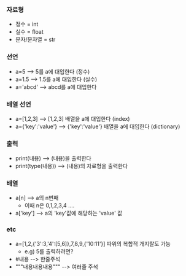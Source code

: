 ### 자료형

* 정수 = int
* 실수 = float
* 문자/문자열 = str



### 선언

* a=5 --> 5를 a에 대입한다 (정수)
* a=1.5 --> 1.5를 a에 대입한다 (실수)
* a='abcd' --> abcd를 a에 대입한다



### 배열 선언

* a=[1,2,3] --> [1,2,3] 배열을 a에 대입한다 (index)
* a={'key':'value'} --> {'key':'value'} 배열을 a에 대입한다 (dictionary)



### 출력

* print(내용) --> (내용)을 출력한다
* print(type(내용)) --> (내용)의 자료형을 출력한다



### 배열

* a[n] --> a의 n번째 
  * 이때 n은 0,1,2,3,4 ....
* a['key'] --> a의 'key'값에 해당하는 'value' 값



### etc

* a=[1,2,{'3':3,'4':[5,6]},7,8,9,{'10:11'}] 따위의 복합적 개지랄도 가능
  * e.g) 5를 출력하려면?
* #내용 --> 한줄주석
* """내용내용내용""" --> 여러줄 주석